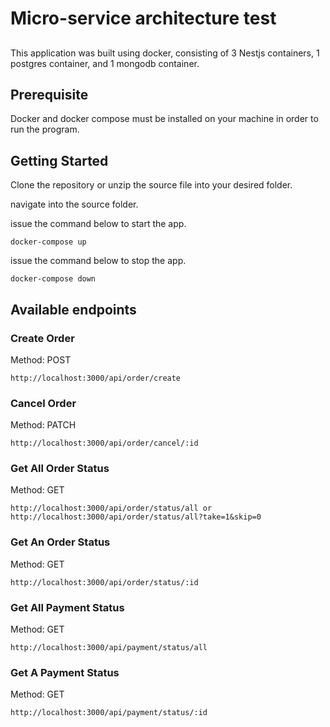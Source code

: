 # Micro-service architecture test

## 
This application was built using docker, consisting of 3 Nestjs containers, 1 postgres container, and 1 mongodb container.

## Prerequisite

Docker and docker compose must be installed on your machine in order to run the program.

## Getting Started

Clone the repository or unzip the source file into your desired folder.


navigate into the source folder.

issue the command below to start the app.

```
docker-compose up
```

issue the command below to stop the app.

```
docker-compose down
```

## Available endpoints

### Create Order
Method: POST
```
http://localhost:3000/api/order/create
```

### Cancel Order
Method: PATCH
```
http://localhost:3000/api/order/cancel/:id
```

### Get All Order Status
Method: GET
```
http://localhost:3000/api/order/status/all or http://localhost:3000/api/order/status/all?take=1&skip=0
```

### Get An Order Status
Method: GET
```
http://localhost:3000/api/order/status/:id
```

### Get All Payment Status
Method: GET
```
http://localhost:3000/api/payment/status/all
```

### Get A Payment Status
Method: GET
```
http://localhost:3000/api/payment/status/:id
```



